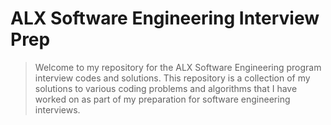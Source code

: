 # ALX Software Engineering Interview Prep

> Welcome to my repository for the ALX Software Engineering program interview codes and solutions. This repository is a collection of my solutions to various coding problems and algorithms that I have worked on as part of my preparation for software engineering interviews.

